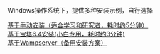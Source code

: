 
Windows操作系统下，提供多种安装示例，自行选择  

[基于手动安装（适合学习和研究者，耗时约5分钟）](./help.php?md=install-windows-pure "官方纯净版安装-Apache2.4 PHP7.4 Mysql5.8 ")  
[基于宝塔6.4安装(小白专用，耗时约3分钟)](./help.php?md=install-windows-bt6.4 "基于宝塔6.4")  
[基于Wampserver（备用安装方案）](./help.php?md=install-windows-wamp "基于Wampserver")  
